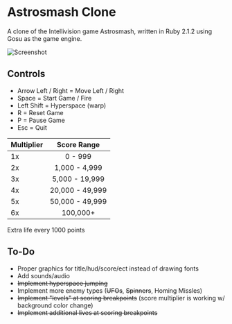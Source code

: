 # Astrosmash Clone
A clone of the Intellivision game Astrosmash, written in Ruby 2.1.2 using Gosu as the game engine.

![Screenshot](http://i.imgur.com/l50k6ae.png "Screenshot")

Controls
--------
- Arrow Left / Right = Move Left / Right
- Space = Start Game / Fire
- Left Shift = Hyperspace (warp)
- R = Reset Game
- P = Pause Game
- Esc = Quit

| Multiplier |   Score Range   |
|------------|:---------------:|
|     1x     |     0 - 999     |
|     2x     |  1,000 - 4,999  |
|     3x     |  5,000 - 19,999 |
|     4x     | 20,000 - 49,999 |
|     5x     | 50,000 - 49,999 |
|     6x     |     100,000+    |

Extra life every 1000 points

To-Do
--------
- Proper graphics for title/hud/score/ect instead of drawing fonts
- Add sounds/audio
- ~~Implement hyperspace jumping~~
- Implement more enemy types (~~UFOs~~, ~~Spinners~~, Homing Missles)
- ~~Implement "levels" at scoring breakpoints~~ (score multiplier is working w/ background color change)
- ~~Implement additional lives at scoring breakpoints~~